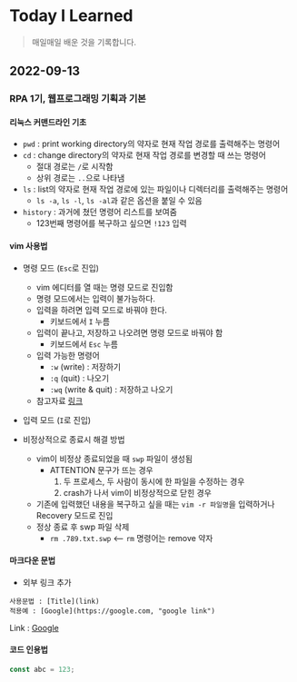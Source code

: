 # Today I Learned
> 매일매일 배운 것을 기록합니다.


## 2022-09-13

### RPA 1기, 웹프로그래밍 기획과 기본
#### 리눅스 커맨드라인 기초
- `pwd` : print working directory의 약자로 현재 작업 경로를 출력해주는 명령어
- `cd` : change directory의 약자로 현재 작업 경로를 변경할 때 쓰는 명령어
  - 절대 경로는 `/`로 시작함
  - 상위 경로는 `..`으로 나타냄
- `ls` : list의 약자로 현재 작업 경로에 있는 파일이나 디렉터리를 출력해주는 명령어
  - `ls -a`, `ls -l`, `ls -al`과 같은 옵션을 붙일 수 있음
- `history` : 과거에 쳤던 명령어 리스트를 보여줌
  - 123번째 명령어를 복구하고 싶으면 `!123` 입력

#### vim 사용법
- 명령 모드 (`Esc`로 진입)
  - vim 에디터를 열 때는 명령 모드로 진입함
  - 명령 모드에서는 입력이 불가능하다.
  - 입력을 하려면 입력 모드로 바꿔야 한다.
    - 키보드에서 `I` 누름
  - 입력이 끝나고, 저장하고 나오려면 명령 모드로 바꿔야 함
    - 키보드에서 `Esc` 누름
  - 입력 가능한 명령어
    - `:w` (write) : 저장하기
    - `:q` (quit) : 나오기
    - `:wq` (write & quit) : 저장하고 나오기
  - 참고자료 [링크](https://zeddios.tistory.com/122)
- 입력 모드 (`I`로 진입)

- 비정상적으로 종료시 해결 방법
  - vim이 비정상 종료되었을 때 `swp` 파일이 생성됨
    - ATTENTION 문구가 뜨는 경우
      1. 두 프로세스, 두 사람이 동시에 한 파일을 수정하는 경우
      2. crash가 나서 vim이 비정상적으로 닫힌 경우
  - 기존에 입력했던 내용을 복구하고 싶을 때는 `vim -r 파일명`을 입력하거나 Recovery 모드로 진입
  - 정상 종료 후 swp 파일 삭제
    - `rm .789.txt.swp` <-- `rm` 명령어는 remove 약자

#### 마크다운 문법
- 외부 링크 추가
```
사용문법 : [Title](link)
적용예 : [Google](https://google.com, "google link")
```
Link : [Google](https://google.com, "google link")

#### 코드 인용법
``` js
const abc = 123;
````
